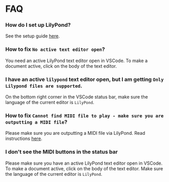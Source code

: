 # FAQ

### How do I set up LilyPond?
See the setup guide [here](INSTALL.md).

### How to fix ``No active text editor open``?
You need an active LilyPond text editor open in VSCode. To make a document active, click on the body of the text editor.

### I have an active `lilypond` text editor open, but I am getting ``Only Lilypond files are supported``.
On the bottom right corner in the VSCode status bar, make sure the language of the current editor is `LilyPond`.

### How to fix ``Cannot find MIDI file to play - make sure you are outputting a MIDI file``?
Please make sure you are outputting a MIDI file via LilyPond. Read instructions [here](http://lilypond.org/doc/v2.18/Documentation/notation/midi-output).

### I don't see the MIDI buttons in the status bar
Please make sure you have an active LilyPond text editor open in VSCode. To make a document active, click on the body of the text editor. Make sure the language of the current editor is `LilyPond`.